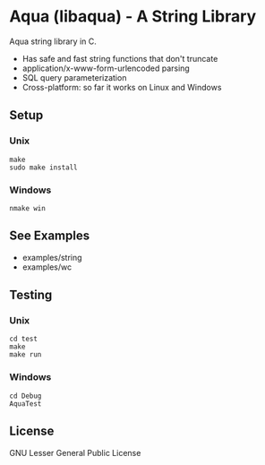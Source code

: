 # Aqua (libaqua) - A String Library
Aqua string library in C.

* Has safe and fast string functions that don't truncate
* application/x-www-form-urlencoded parsing
* SQL query parameterization
* Cross-platform: so far it works on Linux and Windows

## Setup
### Unix
    make
    sudo make install
### Windows
    nmake win

## See Examples

* examples/string
* examples/wc

## Testing
### Unix
    cd test
    make
    make run
### Windows
    cd Debug
    AquaTest

## License
GNU Lesser General Public License
